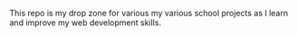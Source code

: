 This repo is my drop zone for various my various school projects as I learn and improve my web development skills.
